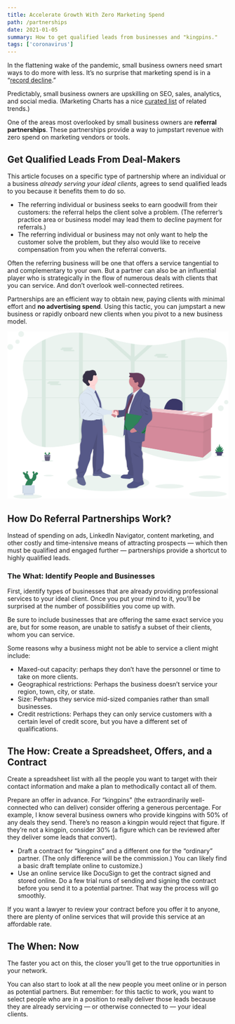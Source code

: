 ```yaml
---
title: Accelerate Growth With Zero Marketing Spend
path: /partnerships
date: 2021-01-05
summary: How to get qualified leads from businesses and "kingpins."
tags: ['coronavirus']
---
```


In the flattening wake of the pandemic, small business owners need smart ways to do more with less.  It’s no surprise that marketing spend is in a “<a href="https://www.marketingweek.com/ipa-bellwether-record-decline-marketing-budgets-coronavirus/" target="blank">record decline</a>.”

Predictably, small business owners are upskilling on SEO, sales, analytics, and social media. (Marketing Charts has a nice <a href="https://www.marketingcharts.com/featured-112414" target="blank">curated list</a> of related trends.)

One of the areas most overlooked by small business owners are <strong>referral partnerships</strong>. These partnerships provide a way to jumpstart revenue with zero spend on marketing vendors or tools.

## Get Qualified Leads From Deal-Makers

This article focuses on a specific type of partnership where an individual or a business <i>already serving your ideal clients</i>, agrees to send qualified leads to you because it benefits them to do so.

* The referring individual or business seeks to earn goodwill from their customers: the referral helps the client solve a problem. (The referrer’s practice area or business model may lead them to decline payment for referrals.)
* The referring individual or business may not only want to help the customer solve the problem, but they also would like to receive compensation from you when the referral converts. 

Often the referring business will be one that offers a service tangential to and complementary to your own. But a partner can also be an influential player who is strategically in the flow of numerous deals with clients that you can service. And don’t overlook well-connected retirees. 

Partnerships are an efficient way to obtain new, paying clients with minimal effort and <strong>no advertising spend</strong>. Using this tactic, you can jumpstart a new business or rapidly onboard new clients when you pivot to a new business model. 

![partnerships](../static/business-handshake.svg)

## How Do Referral Partnerships Work?

Instead of spending on ads, LinkedIn Navigator, content marketing, and other costly and time-intensive means of attracting prospects — which then must be qualified and engaged further — partnerships provide a shortcut to highly qualified leads. 

### The What: Identify People and Businesses

First, identify types of businesses that are already providing professional services to your ideal client. Once you put your mind to it, you’ll be surprised at the number of possibilities you come up with.

Be sure to include businesses that are offering the same exact service you are, but for some reason, are unable to satisfy a subset of their clients, whom you can service.

Some reasons why a business might not be able to service a client might include: 

* Maxed-out capacity: perhaps they don’t have the personnel or time to take on more clients.
* Geographical restrictions: Perhaps the business doesn’t service your region, town, city, or state. 
* Size: Perhaps they service mid-sized companies rather than small businesses.
* Credit restrictions: Perhaps they can only service customers with a certain level of credit score, but you have a different set of qualifications.


## The How: Create a Spreadsheet, Offers, and a Contract

Create a spreadsheet list with all the people you want to target with their contact information and make a plan to methodically contact all of them.

Prepare an offer in advance. For “kingpins” (the extraordinarily well-connected who can deliver) consider offering a generous percentage. For example, I know several business owners who provide kingpins with 50% of any deals they send. There’s no reason a kingpin would reject that figure. If they’re not a kingpin, consider 30% (a figure which can be reviewed after they deliver some leads that convert).

* Draft a contract for “kingpins” and a different one for the “ordinary” partner. (The only difference will be the commission.) You can likely find a basic draft template online to customize.) 
* Use an online service like DocuSign to get the contract signed and stored online. Do a few trial runs of sending and signing the contract before you send it to a potential partner. That way the process will go smoothly.

If you want a lawyer to review your contract before you offer it to anyone, there are plenty of online services that will provide this service at an affordable rate.

## The When: Now 

The faster you act on this, the closer you’ll get to the true opportunities in your network.

You can also start to look at all the new people you meet online or in person as potential partners. But remember: for this tactic to work, you want to select people who are in a position to really deliver those leads because they are already servicing — or otherwise connected to — your ideal clients. 


